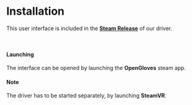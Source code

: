 
# Installation

This user interface is included in the **[Steam Release]** of our driver.

<br>

#### Launching

The interface can be opened by launching the **OpenGloves** steam app.

#### Note

The driver has to be started separately, by launching **SteamVR**.


<!----------------------------------------------------------------------------->

[Steam Release]: https://store.steampowered.com/app/1574050/
